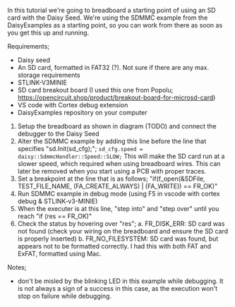 In this tutorial we're going to breadboard a starting point of using an SD card with the Daisy Seed. We're using the SDMMC example from the DaisyExamples as a starting point, so you can work from there as soon as you get this up and running.

Requirements;

- Daisy seed
- An SD card, formatted in FAT32 (?). Not sure if there are any max. storage requirements
- STLINK-V3MINIE
- SD card breakout board (I used this one from Popolu; https://opencircuit.shop/product/breakout-board-for-microsd-card)
- VS code with Cortex debug extension
- DaisyExamples repository on your computer

1. Setup the breadboard as shown in diagram (TODO) and connect the debugger to the Daisy Seed
2. Alter the SDMMC example by adding this line before the line that specifies "sd.Init(sd_cfg);";
   `sd_cfg.speed = daisy::SdmmcHandler::Speed::SLOW;`
   This will make the SD card run at a slower speed, which required when using breadboard wires. This can later be removed when you start using a PCB with proper traces.
3. Set a breakpoint at the line that is as follows; "if(f_open(&SDFile, TEST_FILE_NAME, (FA_CREATE_ALWAYS) | (FA_WRITE)) == FR_OK)"
4. Run SDMMC example in debug mode (using F5 in vscode with cortex debug & STLINK-v3-MINIE)
5. When the executer is at this line, "step into" and "step over" until you reach "if (res == FR_OK)"
6. Check the status by hovering over "res";
   a. FR_DISK_ERR: SD card was not found (check your wiring on the breadboard and ensure the SD card is properly inserted)
   b. FR_NO_FILESYSTEM: SD card was found, but appears not to be formatted correctly. I had this with both FAT and ExFAT, formatted using Mac.

Notes;

- don't be misled by the blinking LED in this example while debugging. It is not always a sign of a success in this case, as the execution won't stop on failure while debugging.
